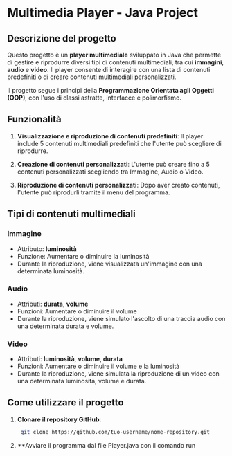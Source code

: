 # Multimedia Player - Java Project

## Descrizione del progetto

Questo progetto è un **player multimediale** sviluppato in Java che permette di gestire e riprodurre diversi tipi di contenuti multimediali, tra cui **immagini**, **audio** e **video**. Il player consente di interagire con una lista di contenuti predefiniti o di creare contenuti multimediali personalizzati. 

Il progetto segue i principi della **Programmazione Orientata agli Oggetti (OOP)**, con l'uso di classi astratte, interfacce e polimorfismo.

## Funzionalità

1. **Visualizzazione e riproduzione di contenuti predefiniti**: Il player include 5 contenuti multimediali predefiniti che l'utente può scegliere di riprodurre.
   
2. **Creazione di contenuti personalizzati**: L'utente può creare fino a 5 contenuti personalizzati scegliendo tra Immagine, Audio o Video.

3. **Riproduzione di contenuti personalizzati**: Dopo aver creato contenuti, l'utente può riprodurli tramite il menu del programma.

## Tipi di contenuti multimediali

### Immagine
- Attributo: **luminosità**
- Funzione: Aumentare o diminuire la luminosità
- Durante la riproduzione, viene visualizzata un'immagine con una determinata luminosità.

### Audio
- Attributi: **durata**, **volume**
- Funzioni: Aumentare o diminuire il volume
- Durante la riproduzione, viene simulato l'ascolto di una traccia audio con una determinata durata e volume.

### Video
- Attributi: **luminosità**, **volume**, **durata**
- Funzioni: Aumentare o diminuire il volume e la luminosità
- Durante la riproduzione, viene simulata la riproduzione di un video con una determinata luminosità, volume e durata.

## Come utilizzare il progetto

1. **Clonare il repository GitHub**:
   ```bash
    git clone https://github.com/tuo-username/nome-repository.git
2. **Avviare il programma dal file Player.java con il comando run
  
